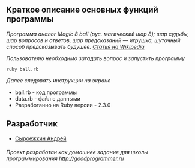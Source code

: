 ## Краткое описание основных функций программы
  *Программа аналог Magic 8 ball (рус. магический шар 8); шар судьбы, шар вопросов и ответов, шар предсказаний — 
  игрушка, шуточный способ предсказывать будущее.*
  *[Статья на Wikipedia](https://ru.wikipedia.org/wiki/Magic_8_ball)* 
 
  *Пользователю необходимо загадать вопрос и запустить программу*
         
    ruby ball.rb
    
  *Далее следовать инструкции на экране*
  
  + ball.rb - код программы  
  + data.rb - файл с данными
  + Разработанно на Ruby версии - 2.3.0
  
## Разработчик

  * [Сыроежкин Андрей](https://github.com/MrBeean)
  
###### Проект разработан как домашнее задание для школы программирования http://goodprogrammer.ru
    